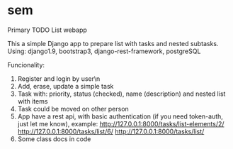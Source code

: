 # sem
Primary TODO List webapp

This a simple Django app to prepare list with tasks and nested subtasks. 
Using: django1.9, bootstrap3, django-rest-framework, postgreSQL

Funcionality:
1. Register and login by user\n
2. Add, erase, update a simple task
3. Task with: priority, status (checked), name (description) and nested list with items
4. Task could be moved on other person
5. App have a rest api, with basic authentication (if you need token-auth, just let me know), example:
http://127.0.0.1:8000/tasks/list-elements/2/
http://127.0.0.1:8000/tasks/list/6/
http://127.0.0.1:8000/tasks/list/
6. Some class docs in code
